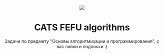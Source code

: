 <div align="center">
  <img src="https://steamuserimages-a.akamaihd.net/ugc/937185783117354411/1185538D6F9F15610CBA63161989D20FB6038DDB/">
</div> 


<h1 align="center">CATS FEFU algorithms</h1>

<div align="center">
  Задачи по предмету "Основы алгоритмизации и программирования", с вас лайки и подписки :)
</div>

